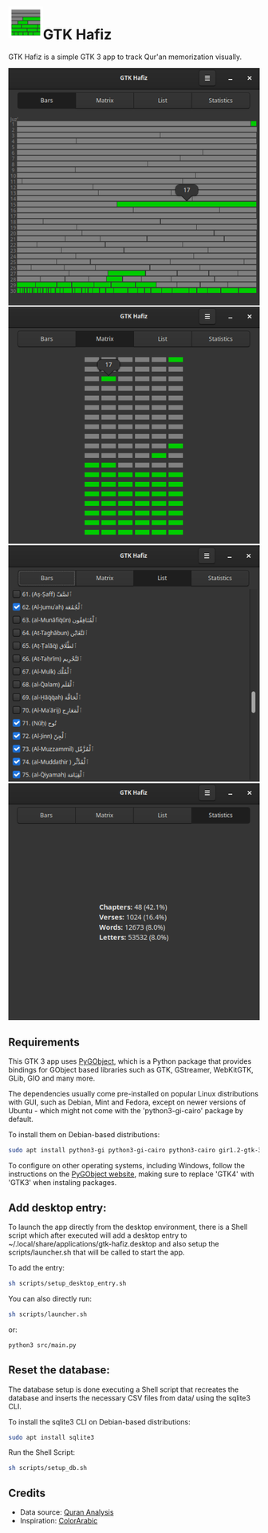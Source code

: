 <img height="64" src="imgs/icon.png" align="left"/>

# GTK Hafiz

GTK Hafiz is a simple GTK 3 app to track Qur'an memorization visually.

<p align="center" width="100%">
<img src="imgs/bars.png">
<img src="imgs/matrix.png">
<img src="imgs/list.png">
<img src="imgs/stats.png">
</p>

## Requirements
This GTK 3 app uses [PyGObject](https://pygobject.gnome.org/), which is a Python package that provides bindings for GObject based libraries such as GTK, GStreamer, WebKitGTK, GLib, GIO and many more.

The dependencies usually come pre-installed on popular Linux distributions with GUI, such as Debian, Mint and Fedora, except on newer versions of Ubuntu - which might not come with the 'python3-gi-cairo' package by default.

To install them on Debian-based distributions:
```sh
sudo apt install python3-gi python3-gi-cairo python3-cairo gir1.2-gtk-3.0
```
To configure on other operating systems, including Windows, follow the instructions on the [PyGObject website](https://pygobject.gnome.org/getting_started.html), making sure to replace 'GTK4' with 'GTK3' when instaling packages.

## Add desktop entry:
To launch the app directly from the desktop environment, there is a Shell script which after executed will add a desktop entry to ~/.local/share/applications/gtk-hafiz.desktop and also setup the scripts/launcher.sh that will be called to start the app.

To add the entry:
```sh
sh scripts/setup_desktop_entry.sh
```

You can also directly run:
```sh
sh scripts/launcher.sh
```
or:
```sh
python3 src/main.py
```

## Reset the database:
The database setup is done executing a Shell script that recreates the database and inserts the necessary CSV files from data/ using the sqlite3 CLI.

To install the sqlite3 CLI on Debian-based distributions:
```sh
sudo apt install sqlite3
```
Run the Shell Script:
```sh
sh scripts/setup_db.sh
```

## Credits
- Data source: [Quran Analysis](https://qurananalysis.com/analysis/basic-statistics.php?lang=EN)
- Inspiration: [ColorArabic](https://commons.wikimedia.org/wiki/File:ColorArabic.png)

